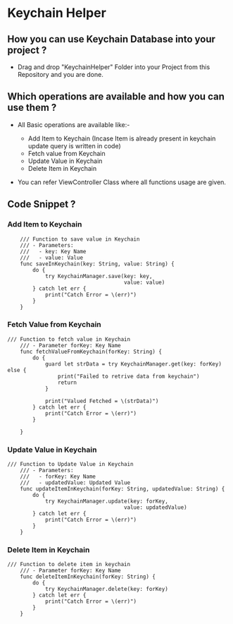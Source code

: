 # Keychain Helper

## How you can use Keychain Database into your project ?
- Drag and drop "KeychainHelper" Folder into your Project from this Repository and you are done.

## Which operations are available and how you can use them ?
- All Basic operations are available like:-
  
  - Add Item to Keychain (Incase Item is already present in keychain update query is written in code)
  - Fetch value from Keychain
  - Update Value in Keychain
  - Delete Item in Keychain
 
- You can refer ViewController Class where all functions usage are given.

## Code Snippet ?
### Add Item to Keychain
```
    /// Function to save value in Keychain
    /// - Parameters:
    ///   - key: Key Name
    ///   - value: Value
    func saveInKeychain(key: String, value: String) {
        do {
            try KeychainManager.save(key: key,
                                     value: value)
        } catch let err {
            print("Catch Error = \(err)")
        }
    }
```
### Fetch Value from Keychain
```
/// Function to fetch value in Keychain
    /// - Parameter forKey: Key Name
    func fetchValueFromKeychain(forKey: String) {
        do {
            guard let strData = try KeychainManager.get(key: forKey) else {
                print("Failed to retrive data from keychain")
                return
            }
            
            print("Valued Fetched = \(strData)")
        } catch let err {
            print("Catch Error = \(err)")
        }
                    
    }
```
### Update Value in Keychain
```
/// Function to Update Value in Keychain
    /// - Parameters:
    ///   - forKey: Key Name
    ///   - updatedValue: Updated Value
    func updateItemInKeychain(forKey: String, updatedValue: String) {
        do {
            try KeychainManager.update(key: forKey,
                                     value: updatedValue)
        } catch let err {
            print("Catch Error = \(err)")
        }
    }
```
### Delete Item in Keychain
```
/// Function to delete item in keychain
    /// - Parameter forKey: Key Name
    func deleteItemInKeychain(forKey: String) {
        do {
            try KeychainManager.delete(key: forKey)
        } catch let err {
            print("Catch Error = \(err)")
        }
    }
```
